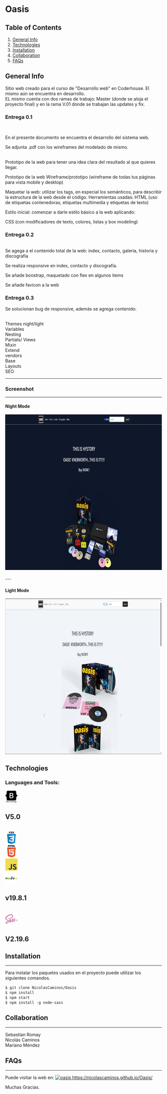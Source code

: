 # Oasis

## Table of Contents

1. [General Info](#general-info)
2. [Technologies](#technologies)
3. [Installation](#installation)
4. [Collaboration](#collaboration)
5. [FAQs](#faqs)

## General Info

Sitio web creado para el curso de "Desarrollo web" en Coderhouse. El mismo aún se encuentra en desarrollo.
<br>
EL mismo cuenta con dos ramas de trabajo: Master (donde se aloja el proyecto final) y en la rama V.01 donde se trabajan las updates y fix.
<br>

### Entrega 0.1

<br>

En el presente documento se encuentra el desarrollo del sistema web.

Se adjunta .pdf con los wireframes del modelado de mismo.
<br>

<br>
Prototipo de la web para tener una idea clara del resultado al que quieres llegar.

Prototipo de la web
Wireframe/prototipo (wireframe de todas tus páginas para vista mobile y desktop)

Maquetar la web: utilizar los tags, en especial los semánticos, para describir la estructura de la web desde el código.
Herramientas usadas:
HTML (uso de etiquetas contenedoras, etiquetas multimedia y etiquetas de texto)

Estilo inicial: comenzar a darle estilo básico a la web aplicando:

CSS (con modificadores de texto, colores, listas y box modeling)
<br>

### Entrega 0.2

<br>
Se agega a el contenido total de la web: index, contacto, galeria, historia y discografía

Se realiza responsive en index, contacto y discografía.

Se añade boostrap, maquetado con flex en algunos items

Se añade favicon a la web
<br>

### Entrega 0.3

Se solucionan bug de responsive, además se agrega contenido:

<br>
Themes night/light
<br>
Variables
<br>
Nesting
<br>
Partials/ Views
<br>
Mixin
<br>
Extend
<br>
vendors
<br>
Base
<br>
Layouts
<br>
SEO

---

### Screenshot
---
#### Night Mode
<p align="left"> <img src="/images/readme/imagen1.jpg") alt="night mode" max-width="fit-content" height="500" />
<br>
<br>
---
 <br>
<h4>Light Mode</h4>
<img src="/images/readme/imagen2.jpg") alt="light" max-width="fit-content" height="500" />
<br>
</p>

## Technologies

<h3 align="left">Languages and Tools:</h3>
<p align="left"> <a href="https://getbootstrap.com" target="_blank" rel="noreferrer"> <img src="https://raw.githubusercontent.com/devicons/devicon/master/icons/bootstrap/bootstrap-plain-wordmark.svg" alt="bootstrap" width="40" height="40"/> </a> <h2>V5.0</h2> <br><a href="https://www.w3schools.com/css/" target="_blank" rel="noreferrer"> <img src="https://raw.githubusercontent.com/devicons/devicon/master/icons/css3/css3-original-wordmark.svg" alt="css3" width="40" height="40"/> </a><br>  <a href="https://www.w3.org/html/" target="_blank" rel="noreferrer"> <img src="https://raw.githubusercontent.com/devicons/devicon/master/icons/html5/html5-original-wordmark.svg" alt="html5" width="40" height="40"/> </a><br><a href="https://developer.mozilla.org/en-US/docs/Web/JavaScript" target="_blank" rel="noreferrer"> <img src="https://raw.githubusercontent.com/devicons/devicon/master/icons/javascript/javascript-original.svg" alt="javascript" width="40" height="40"/> </a><br> <a href="https://nodejs.org" target="_blank" rel="noreferrer"> <img src="https://raw.githubusercontent.com/devicons/devicon/master/icons/nodejs/nodejs-original-wordmark.svg" alt="nodejs" width="40" height="40"/></a> <h2>v19.8.1 </h2><br><a href="https://sass-lang.com" target="_blank" rel="noreferrer"> <img src="https://raw.githubusercontent.com/devicons/devicon/master/icons/sass/sass-original.svg" alt="sass" width="40" height="40"/> </a> <h2>V2.19.6</h2></p>

## Installation

---

Para instalar los paquetes usados en el proyecto puede utilizar los siguientes comandos.

```
$ git clone NicolasCaminos/Oasis
$ npm install
$ npm start
$ npm install -g node-sass

```

## Collaboration

---

Sebastían Romay
<br>
Nicolás Caminos
<br>
Mariano Méndez

## FAQs

---

Puede visitar la web en: <a href="https://nicolascaminos.github.io/Oasis/" target="_blank" rel="noreferrer"> <img src="https://oasisinet.com/wp-content/uploads/2022/05/cropped-oasis-fav-32x32.png" alt="oasis" width="40" height="40"/> </a><a href="https://nicolascaminos.github.io/Oasis/" target="_blank" rel="noreferrer">https://nicolascaminos.github.io/Oasis/</a>

Muchas Gracias.
